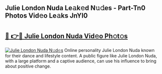 ## Julie London Nuda Le𝚊k𝚎d N𝚞𝚍es - Part-Tn0 Photos Vid𝚎o Le𝚊ks JnYl0

# <h2><a href="http://fbf87fy.evod.top/?m=Julie+London+Nuda">🔗 👉🔴 Julie London Nuda Vid𝚎o Ph𝚘t𝚘s</a></h2>

[![Julie London Nuda N𝚞d𝚎s](https://i.imgur.com/8V9OHl7.gif)](http://fbf87fy.evod.top/?m=Julie+London+Nuda)
Online personality Julie London Nuda known for their dance and lifestyle content. A public figure like Julie London Nuda, with a large platform and a captive audience, can use his influence to bring about positive change. 
